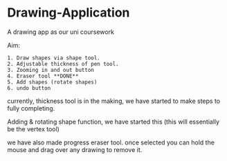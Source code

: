 # Drawing-Application
A drawing app as our uni coursework

Aim:

    1. Draw shapes via shape tool.
    2. Adjustable thickness of pen tool.
    3. Zooming in and out button
    4. Eraser tool **DONE**
    5. Add shapes (rotate shapes)
    6. undo button

currently, thickness tool is in the making, we have started to make steps to fully completing.

Adding & rotating shape function, we have started this (this will essentially be the vertex tool)

we have also made progress eraser tool. once selected you can hold the mouse and drag over any drawing to remove it.    
